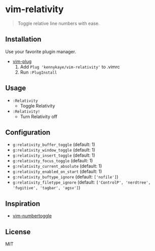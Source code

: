 vim-relativity
=========================================================

> Toggle relative line numbers with ease.

Installation
------------

Use your favorite plugin manager.

- [vim-plug](https://github.com/junegunn/vim-plug)
  1. Add `Plug 'kennykaye/vim-relativity'` to .vimrc
  2. Run `:PlugInstall`

Usage
-----

- `:Relativity`
    - Toggle Relativity
- `:Relativity!`
    - Turn Relativity off

Configuration
-------------

- `g:relativity_buffer_toggle` (default: 1)
- `g:relativity_window_toggle` (default: 1)
- `g:relativity_insert_toggle` (default: 1)
- `g:relativity_focus_toggle` (default: 1)
- `g:relativity_current_absolute` (default: 1)
- `g:relativity_enabled_on_start` (default: 1)
- `g:relativity_buftype_ignore` (default: `['nofile']`)
- `g:relativity_filetype_ignore` (default: `['ControlP', 'nerdtree', 'fugitive', 'tagbar', 'agsv']`)

Inspiration
-----------

- [vim-numbertoggle](https://github.com/jeffkreeftmeijer/vim-numbertoggle)

License
-------

MIT
